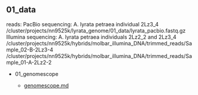 ## 01_data

reads:
PacBio sequencing: 
A. lyrata petraea individual 2Lz3_4
/cluster/projects/nn9525k/lyrata_genome/01_data/lyrata_pacbio.fastq.gz
Illumina sequencing:
A. lyrata petraea individuals 2Lz2_2 and 2Lz3_4
/cluster/projects/nn9525k/hybrids/molbar_illumina_DNA/trimmed_reads/Sample_02-B-2Lz3-4
/cluster/projects/nn9525k/hybrids/molbar_illumina_DNA/trimmed_reads/Sample_01-A-2Lz2-2


-   01_genomescope

    -   [genomescope.md](01_genomescope/genomescope.md)
